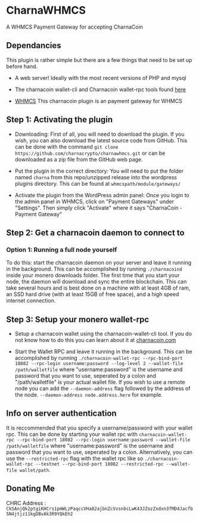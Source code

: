 # CharnaWHMCS
A WHMCS Payment Gateway for accepting CharnaCoin

## Dependancies
This plugin is rather simple but there are a few things that need to be set up before hand.

* A web server! Ideally with the most recent versions of PHP and mysql

* The charnacoin wallet-cli and Charnacoin wallet-rpc tools found [here](https://www.Charnacoin.com/#wallet)

* [WHMCS](https://www.whmcs.com/)
This charnacoin plugin is an payment gateway for WHMCS

## Step 1: Activating the plugin
* Downloading: First of all, you will need to download the plugin.  If you wish, you can also download the latest source code from GitHub. This can be done with the command `git clone https://github.com/charnacrypto/charnawhmcs.git` or can be downloaded as a zip file from the GitHub web page.


* Put the plugin in the correct directory: You will need to put the folder named `charna` from this repo/unzipped release into the wordpress plugins directory. This can be found at `whmcspath/module/gateways/`

* Activate the plugin from the WordPress admin panel: Once you login to the admin panel in WHMCS, click on "Payment Gateways" under "Settings". Then simply click "Activate" where it says "CharnaCoin - Payment Gateway"

## Step 2: Get a charnacoin daemon to connect to

### Option 1: Running a full node yourself

To do this: start the charnacoin daemon on your server and leave it running in the background. This can be accomplished by running `./charnacoind` inside your monero downloads folder. The first time that you start your node, the daemon will download and sync the entire blockchain. This can take several hours and is best done on a machine with at least 4GB of ram, an SSD hard drive (with at least 15GB of free space), and a high speed internet connection.

## Step 3: Setup your  monero wallet-rpc

* Setup a charnacoin wallet using the charnacoin-wallet-cli tool. If you do not know how to do this you can learn about it at [charnacoin.com](https://charnacoin.com/#wallet)

* Start the Wallet RPC and leave it running in the background. This can be accomplished by running `./charnacoin-wallet-rpc --rpc-bind-port 18082 --rpc-login username:password --log-level 2 --wallet-file /path/walletfile` where "username:password" is the username and password that you want to use, seperated by a colon and  "/path/walletfile" is your actual wallet file. If you wish to use a remote node you can add the `--daemon-address` flag followed by the address of the node. `--daemon-address node.address.here` for example.



## Info on server authentication
It is reccommended that you specify a username/password with your wallet rpc. This can be done by starting your wallet rpc with `charnacoin-wallet-rpc --rpc-bind-port 18082 --rpc-login username:password --wallet-file /path/walletfile` where "username:password" is the username and password that you want to use, seperated by a colon. Alternatively, you can use the `--restricted-rpc` flag with the wallet rpc like so `./charnacoin-wallet-rpc --testnet --rpc-bind-port 18082 --restricted-rpc --wallet-file wallet/path`.

## Donating Me
CHRC Address : `CkSAnjQk2ptgiKHCrs1pmWLzPaqccVHa82ajbnZcVvsnbcLwK43JZozZxdxn3fMD4Jacfb5N4jtjz11kgDBvAk3R9YQkEh2`
